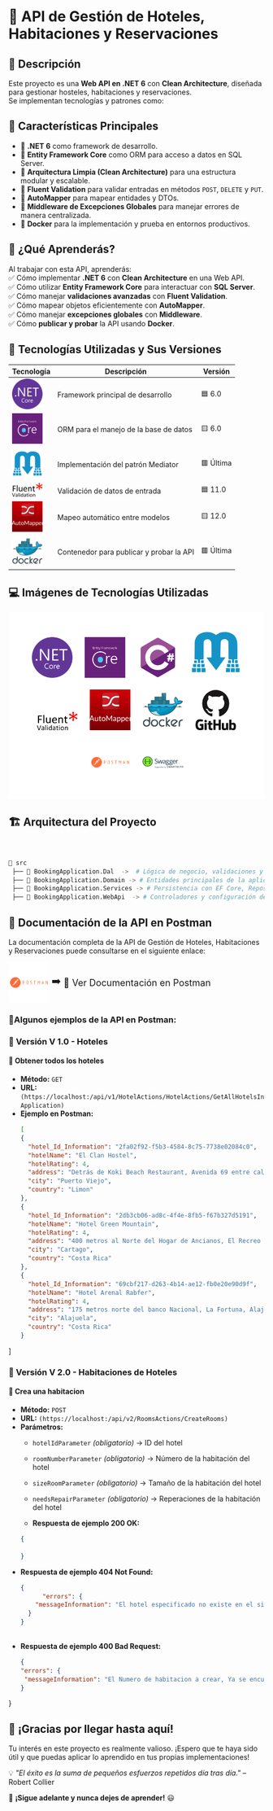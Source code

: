 # 📌 API de Gestión de Hoteles, Habitaciones y Reservaciones

## 📖 Descripción

Este proyecto es una **Web API en .NET 6** con **Clean Architecture**, diseñada para gestionar hosteles, habitaciones y reservaciones.  
Se implementan tecnologías y patrones como:

## 📌 Características Principales  
- 🔹 **.NET 6** como framework de desarrollo.  
- 🔹 **Entity Framework Core** como ORM para acceso a datos en SQL Server.  
- 🔹 **Arquitectura Limpia (Clean Architecture)** para una estructura modular y escalable.  
- 🔹 **Fluent Validation** para validar entradas en métodos `POST`, `DELETE` y `PUT`.  
- 🔹 **AutoMapper** para mapear entidades y DTOs.  
- 🔹 **Middleware de Excepciones Globales** para manejar errores de manera centralizada.  
- 🔹 **Docker** para la implementación y prueba en entornos productivos.

## 🎯 ¿Qué Aprenderás?
Al trabajar con esta API, aprenderás:  
✅ Cómo implementar **.NET 6** con **Clean Architecture** en una Web API.  
✅ Cómo utilizar **Entity Framework Core** para interactuar con **SQL Server**.  
✅ Cómo manejar **validaciones avanzadas** con **Fluent Validation**.  
✅ Cómo mapear objetos eficientemente con **AutoMapper**.  
✅ Cómo manejar **excepciones globales** con **Middleware**.  
✅ Cómo **publicar y probar** la API usando **Docker**.  

## 🚀 Tecnologías Utilizadas y Sus Versiones  

| Tecnología           | Descripción | Versión |
|----------------------|------------|---------|
| <img src="https://github.com/Gust23ccCastillo/AspNetCore_WebApi_BasicConcepts/blob/main/BookingApplication.WebApi/Img/dotnetcore-original.svg" width="60"> | Framework principal de desarrollo | 🟦 6.0 |
| <img src="https://github.com/Gust23ccCastillo/AspNetCore_WebApi_BasicConcepts/blob/main/BookingApplication.WebApi/Img/EfCore.png" width="60"> | ORM para el manejo de la base de datos | 🟨 6.0 |
| <img src="https://github.com/Gust23ccCastillo/AspNetCore_WebApi_BasicConcepts/blob/main/BookingApplication.WebApi/Img/MediatR.png" width="60"> | Implementación del patrón Mediator | 🟥 Última |
| <img src="https://github.com/Gust23ccCastillo/AspNetCore_WebApi_BasicConcepts/blob/main/BookingApplication.WebApi/Img/fluent-validation-logo.png" width="60"> | Validación de datos de entrada | 🟦 11.0 |
| <img src="https://github.com/Gust23ccCastillo/AspNetCore_WebApi_BasicConcepts/blob/main/BookingApplication.WebApi/Img/Automapper.png" width="60"> | Mapeo automático entre modelos | 🟨 12.0 |
| <img src="https://github.com/Gust23ccCastillo/AspNetCore_WebApi_BasicConcepts/blob/main/BookingApplication.WebApi/Img/docker-original-wordmark.svg" width="60"> | Contenedor para publicar y probar la API | 🟥 Última |

## 💻 Imágenes de Tecnologías Utilizadas  

<p align="center" style="background-color: white; padding: 20px;">
    <img src="https://github.com/Gust23ccCastillo/AspNetCore_WebApi_BasicConcepts/blob/main/BookingApplication.WebApi/Img/dotnetcore-original.svg" width="80" style="margin: 10px;">
    <img src="https://github.com/Gust23ccCastillo/AspNetCore_WebApi_BasicConcepts/blob/main/BookingApplication.WebApi/Img/EfCore.png" width="80" style="margin: 10px;">
    <img src="https://github.com/Gust23ccCastillo/AspNetCore_WebApi_BasicConcepts/blob/main/BookingApplication.WebApi/Img/csharp-original.svg" width="80" style="margin: 10px;">
    <img src="https://github.com/Gust23ccCastillo/AspNetCore_WebApi_BasicConcepts/blob/main/BookingApplication.WebApi/Img/MediatR.png" width="100" style="margin: 10px;">
    <img src="https://github.com/Gust23ccCastillo/AspNetCore_WebApi_BasicConcepts/blob/main/BookingApplication.WebApi/Img/fluent-validation-logo.png" width="80" style="margin: 10px;">
    <img src="https://github.com/Gust23ccCastillo/AspNetCore_WebApi_BasicConcepts/blob/main/BookingApplication.WebApi/Img/Automapper.png" width="80" style="margin: 10px;">
    <img src="https://github.com/Gust23ccCastillo/AspNetCore_WebApi_BasicConcepts/blob/main/BookingApplication.WebApi/Img/docker-original-wordmark.svg" width="80" style="margin: 10px;">
    <img src="https://github.com/Gust23ccCastillo/AspNetCore_WebApi_BasicConcepts/blob/main/BookingApplication.WebApi/Img/github-original-wordmark.svg" width="80" style="margin: 10px;">
    <img src="https://github.com/Gust23ccCastillo/AspNetCore_WebApi_BasicConcepts/blob/main/BookingApplication.WebApi/Img/postman-original-wordmark.svg" width="80" style="margin: 10px;">
    <img src="https://github.com/Gust23ccCastillo/AspNetCore_WebApi_BasicConcepts/blob/main/BookingApplication.WebApi/Img/swagger-original-wordmark.svg" width="80" style="margin: 10px;">
</p>


## 🏗️ Arquitectura del Proyecto

```bash


📂 src
 ├── 📁 BookingApplication.Dal  ->  # Lógica de negocio, validaciones y comandos MediatR
 ├── 📁 BookingApplication.Domain -> # Entidades principales de la aplicación
 ├── 📁 BookingApplication.Services -> # Persistencia con EF Core, Repositorios, Unit of Work
 ├── 📁 BookingApplication.WebApi  -> # Controladores y configuración de la API
```
## 📄 Documentación de la API en Postman

La documentación completa de la API de Gestión de Hoteles, Habitaciones y Reservaciones puede consultarse en el siguiente enlace:
<div style="display: flex; align-items: center;">
  <img src="https://github.com/Gust23ccCastillo/AspNetCore_WebApi_BasicConcepts/blob/main/BookingApplication.WebApi/Img/postman-original-wordmark.svg" width="80" style="margin-right: 5px;">
  <span style="font-size: 20px; margin-right: 5px;">➡️</span>
  <a href="https://documenter.getpostman.com/view/19070925/2sAYkGKeYP" style="font-size: 18px; text-decoration: none;">
    🔗 Ver Documentación en Postman
  </a>
</div>


 ### 📌Algunos ejemplos de la API en Postman:

### **🔹 Versión  V 1.0 - Hoteles**
#### 🏨 Obtener todos los hoteles
- **Método:** `GET`
- **URL:** `(https://localhost:/api/v1/HotelActions/HotelActions/GetAllHotelsInApplication)`
- **Ejemplo en Postman:**
  ```json
  [
  {
    "hotel_Id_Information": "2fa02f92-f5b3-4584-8c75-7738e02084c0",
    "hotelName": "El Clan Hostel",
    "hotelRating": 4,
    "address": "Detrás de Koki Beach Restaurant, Avenida 69 entre calles 217 y 219",
    "city": "Puerto Viejo",
    "country": "Limon"
  },
  {
    "hotel_Id_Information": "2db3cb06-ad8c-4f4e-8fb5-f67b327d5191",
    "hotelName": "Hotel Green Mountain",
    "hotelRating": 4,
    "address": "400 metros al Norte del Hogar de Ancianos, El Recreo Turrialba, Turrialba, Cartago",
    "city": "Cartago",
    "country": "Costa Rica"
  },
  {
    "hotel_Id_Information": "69cbf217-d263-4b14-ae12-fb0e20e90d9f",
    "hotelName": "Hotel Arenal Rabfer",
    "hotelRating": 4,
    "address": "175 metros norte del banco Nacional, La Fortuna, Alajuela, 21007",
    "city": "Alajuela",
    "country": "Costa Rica"
  }
]


### **🔹 Versión  V 2.0 - Habitaciones de Hoteles**
#### 🏨 Crea una habitacion
- **Método:** `POST`
- **URL:** `(https://localhost:/api/v2/RoomsActions/CreateRooms)`
- **Parámetros:**
  - `hotelIdParameter` _(obligatorio)_ → ID del hotel
  - `roomNumberParameter` _(obligatorio)_ → Número de la habitación del hotel
  - `sizeRoomParameter` _(obligatorio)_ → Tamaño de la habitación del hotel
  -  `needsRepairParameter` _(obligatorio)_ → Reperaciones de la habitación del hotel
  
  - **Respuesta de ejemplo 200 OK:**
  ```json
  {

  }
- **Respuesta de ejemplo 404 Not Found:**
  ```json
  {
        "errors": {
      "messageInformation": "El hotel especificado no existe en el sistema."
    }
  }
    

- **Respuesta de ejemplo 400 Bad Request:**
   ```json
   {
  "errors": {
    "messageInformation": "El Numero de habitacion a crear, Ya se encuetra registrado, Porfavor ingrese otro numero de habitacion valido!."
  }
}

## 🎉 ¡Gracias por llegar hasta aquí!  
Tu interés en este proyecto es realmente valioso. ¡Espero que te haya sido útil y que puedas aplicar lo aprendido en tus propias implementaciones!  

💡 *"El éxito es la suma de pequeños esfuerzos repetidos día tras día."* – Robert Collier  

🚀 **¡Sigue adelante y nunca dejes de aprender!** 😃  
